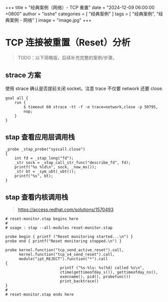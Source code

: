 +++
title = "经典案例（网络）- TCP 重置"
date = "2024-12-09 06:00:00 +0800"
author = "isshe"
categories = [ "经典案例" ]
tags = [ "经典案例", "经典案例 - 网络" ]
image = "image.jpg"
+++

# TCP 连接被重置（Reset）分析

> TODO：以下简略版，后续补充完整的案例/步骤。

## strace 方案

使用 strace 确认是否提前关闭 socket。注意 trace 不仅要 network 还要 close.

```
goal all {
    run {
        $ timeout 60 strace -tt -f -e trace=network,close -p 50795,
        nop;
    }
}
```

## stap 查看应用层调用栈


```
_probe _stap_probe("syscall.close")
{
    int fd = _stap_long("fd");
    _str sock = _stap_call_str_func("describe_fd", fd);
    printf("%s %ld\n", sock, _now_ms());
    _str bt = _sym_ubt(_ubt());
    printf("%s", bt);
}
```

## stap 查看内核调用栈

> https://access.redhat.com/solutions/1570493

```
# reset-monitor.stap begins here
#
# usage : stap --all-modules reset-monitor.stap

probe begin { printf ("Reset monitoring started...\n") }
probe end { printf("Reset monitoring stopped.\n") }

probe kernel.function("tcp_send_active_reset").call,
      kernel.function("tcp_v4_send_reset").call,
      module("ipt_REJECT").function("*").call
{
                        printf ("%s-%lu: %s(%d) called %s\n",
                        ctime(gettimeofday_s()), gettimeofday_ns(),
                        execname(), pid(), probefunc())
                        print_backtrace()
}
#
# reset-monitor.stap ends here
```
